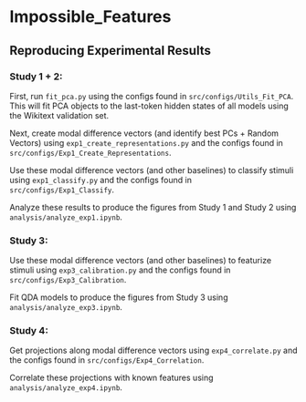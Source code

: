 # Impossible_Features

## Reproducing Experimental Results

### Study 1 + 2:
First, run `fit_pca.py` using the configs found in `src/configs/Utils_Fit_PCA`. This will fit PCA objects to the last-token hidden states of all models using the Wikitext validation set.

Next, create modal difference vectors (and identify best PCs + Random Vectors) using `exp1_create_representations.py` and the configs found in `src/configs/Exp1_Create_Representations`.

Use these modal difference vectors (and other baselines) to classify stimuli using `exp1_classify.py` and the configs found in `src/configs/Exp1_Classify`.

Analyze these results to produce the figures from Study 1 and Study 2 using `analysis/analyze_exp1.ipynb`.

### Study 3:
Use these modal difference vectors (and other baselines) to featurize stimuli using `exp3_calibration.py` and the configs found in `src/configs/Exp3_Calibration`.

Fit QDA models to produce the figures from Study 3 using `analysis/analyze_exp3.ipynb`.

### Study 4:
Get projections along  modal difference vectors using `exp4_correlate.py` and the configs found in `src/configs/Exp4_Correlation`.

Correlate these projections with known features using `analysis/analyze_exp4.ipynb`.
